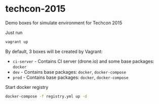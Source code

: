 # techcon-2015
Demo boxes for simulate environment for Techcon 2015

Just run

```bash
vagrant up
```

By default, 3 boxes will be created by Vagrant:
+ `ci-server` - Contains CI server (drone.io) and some base packages: `docker`
+ `dev` - Contains base packages: `docker`, `docker-compose`
+ `prod` - Contains base packages: `docker`, `docker-compose`

Start docker registry

```bash
docker-compose -f registry.yml up -d
```